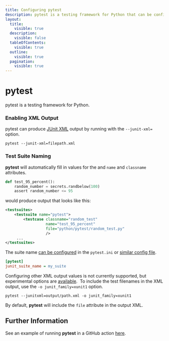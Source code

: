 ```yaml
---
title: Configuring pytest
description: pytest is a testing framework for Python that can be configured to output XML
layout:
  title:
    visible: true
  description:
    visible: false
  tableOfContents:
    visible: true
  outline:
    visible: true
  pagination:
    visible: true
---
```


# pytest

pytest is a testing framework for Python.

### Enabling XML Output

pytest can produce [JUnit XML](https://github.com/testmoapp/junitxml) output by running with the `--junit-xml=` option.

```shell
pytest --junit-xml=filepath.xml 
```

### Test Suite Naming

**pytest** will automatically fill in values for the _<testcase>_ and _<testsuite>_ `name` and `classname` attributes. 

```python
def test_95_percent():
    random_number = secrets.randbelow(100)
    assert random_number <= 95
```
would produce output that looks like this:

```xml
<testsuites>
    <testsuite name="pytest">
        <testcase classname="random_test" 
                  name="test_95_percent"
                  file="python/pytest/random_test.py"
                  />
     ...
</testsuites>
```
The suite name [can be configured](https://docs.pytest.org/en/7.2.x/how-to/output.html) in the `pytest.ini` or [similar config file](https://docs.pytest.org/en/8.1.x/reference/customize.html#pytest-ini). 

```ini
[pytest]
junit_suite_name = my_suite
```
Configuring other XML output values is not currently supported, but experimental options are [available](https://docs.pytest.org/en/7.2.x/how-to/output.html#record-xml-attribute).  To include the test filenames in the XML output, use the `-o junit_family=xunit1` option.

```shell
pytest --junitxml=output/path.xml -o junit_family=xunit1
```
By default, **pytest** will include the `file` attribute in the output XML.

## Further Information

See an example of running **pytest** in a GitHub action [here](https://github.com/trunk-io/flake-factory/blob/main/.github/workflows/python-tests.yaml#L34).
